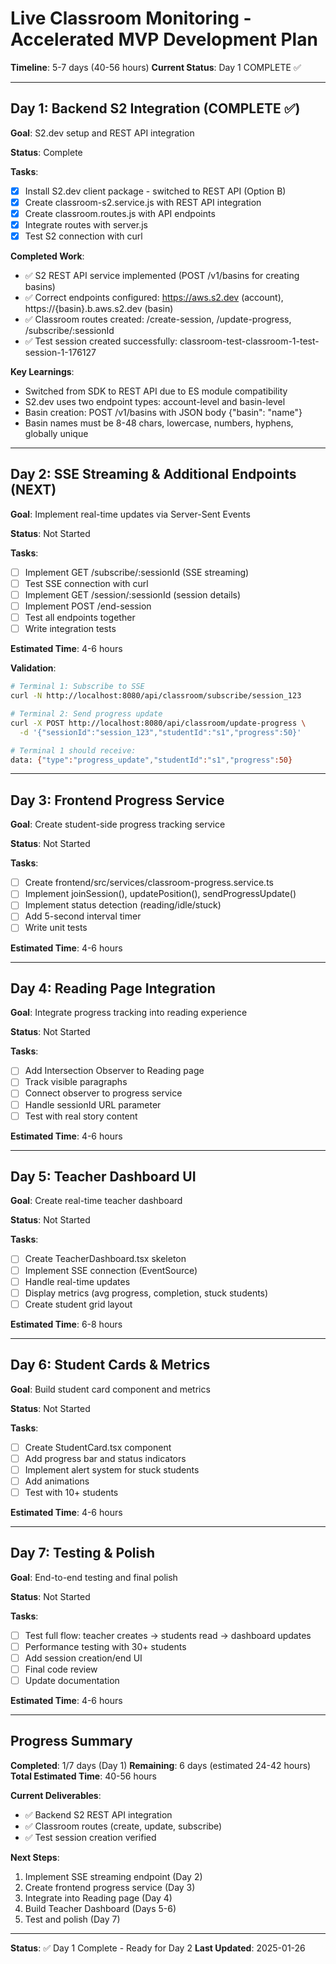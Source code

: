 # Live Classroom Monitoring - Accelerated MVP Development Plan

**Timeline**: 5-7 days (40-56 hours)
**Current Status**: Day 1 COMPLETE ✅

---

## Day 1: Backend S2 Integration (COMPLETE ✅)

**Goal**: S2.dev setup and REST API integration

**Status**: Complete

**Tasks**:
- [x] Install S2.dev client package - switched to REST API (Option B)
- [x] Create classroom-s2.service.js with REST API integration
- [x] Create classroom.routes.js with API endpoints
- [x] Integrate routes with server.js
- [x] Test S2 connection with curl

**Completed Work**:
- ✅ S2 REST API service implemented (POST /v1/basins for creating basins)
- ✅ Correct endpoints configured: https://aws.s2.dev (account), https://{basin}.b.aws.s2.dev (basin)
- ✅ Classroom routes created: /create-session, /update-progress, /subscribe/:sessionId
- ✅ Test session created successfully: classroom-test-classroom-1-test-session-1-176127

**Key Learnings**:
- Switched from SDK to REST API due to ES module compatibility
- S2.dev uses two endpoint types: account-level and basin-level
- Basin creation: POST /v1/basins with JSON body {"basin": "name"}
- Basin names must be 8-48 chars, lowercase, numbers, hyphens, globally unique

---

## Day 2: SSE Streaming & Additional Endpoints (NEXT)

**Goal**: Implement real-time updates via Server-Sent Events

**Status**: Not Started

**Tasks**:
- [ ] Implement GET /subscribe/:sessionId (SSE streaming)
- [ ] Test SSE connection with curl
- [ ] Implement GET /session/:sessionId (session details)
- [ ] Implement POST /end-session
- [ ] Test all endpoints together
- [ ] Write integration tests

**Estimated Time**: 4-6 hours

**Validation**:
```bash
# Terminal 1: Subscribe to SSE
curl -N http://localhost:8080/api/classroom/subscribe/session_123

# Terminal 2: Send progress update
curl -X POST http://localhost:8080/api/classroom/update-progress \
  -d '{"sessionId":"session_123","studentId":"s1","progress":50}'

# Terminal 1 should receive:
data: {"type":"progress_update","studentId":"s1","progress":50}
```

---

## Day 3: Frontend Progress Service

**Goal**: Create student-side progress tracking service

**Status**: Not Started

**Tasks**:
- [ ] Create frontend/src/services/classroom-progress.service.ts
- [ ] Implement joinSession(), updatePosition(), sendProgressUpdate()
- [ ] Implement status detection (reading/idle/stuck)
- [ ] Add 5-second interval timer
- [ ] Write unit tests

**Estimated Time**: 4-6 hours

---

## Day 4: Reading Page Integration

**Goal**: Integrate progress tracking into reading experience

**Status**: Not Started

**Tasks**:
- [ ] Add Intersection Observer to Reading page
- [ ] Track visible paragraphs
- [ ] Connect observer to progress service
- [ ] Handle sessionId URL parameter
- [ ] Test with real story content

**Estimated Time**: 4-6 hours

---

## Day 5: Teacher Dashboard UI

**Goal**: Create real-time teacher dashboard

**Status**: Not Started

**Tasks**:
- [ ] Create TeacherDashboard.tsx skeleton
- [ ] Implement SSE connection (EventSource)
- [ ] Handle real-time updates
- [ ] Display metrics (avg progress, completion, stuck students)
- [ ] Create student grid layout

**Estimated Time**: 6-8 hours

---

## Day 6: Student Cards & Metrics

**Goal**: Build student card component and metrics

**Status**: Not Started

**Tasks**:
- [ ] Create StudentCard.tsx component
- [ ] Add progress bar and status indicators
- [ ] Implement alert system for stuck students
- [ ] Add animations
- [ ] Test with 10+ students

**Estimated Time**: 4-6 hours

---

## Day 7: Testing & Polish

**Goal**: End-to-end testing and final polish

**Status**: Not Started

**Tasks**:
- [ ] Test full flow: teacher creates → students read → dashboard updates
- [ ] Performance testing with 30+ students
- [ ] Add session creation/end UI
- [ ] Final code review
- [ ] Update documentation

**Estimated Time**: 4-6 hours

---

## Progress Summary

**Completed**: 1/7 days (Day 1)
**Remaining**: 6 days (estimated 24-42 hours)
**Total Estimated Time**: 40-56 hours

**Current Deliverables**:
- ✅ Backend S2 REST API integration
- ✅ Classroom routes (create, update, subscribe)
- ✅ Test session creation verified

**Next Steps**:
1. Implement SSE streaming endpoint (Day 2)
2. Create frontend progress service (Day 3)
3. Integrate into Reading page (Day 4)
4. Build Teacher Dashboard (Days 5-6)
5. Test and polish (Day 7)

---

**Status**: ✅ Day 1 Complete - Ready for Day 2
**Last Updated**: 2025-01-26